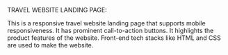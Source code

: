 TRAVEL WEBSITE LANDING PAGE:

This is a responsive travel website landing page that supports mobile responsiveness.
It has prominent call-to-action buttons.
It highlights the product features of the website.
Front-end tech stacks like HTML and CSS are used to make the website. 

